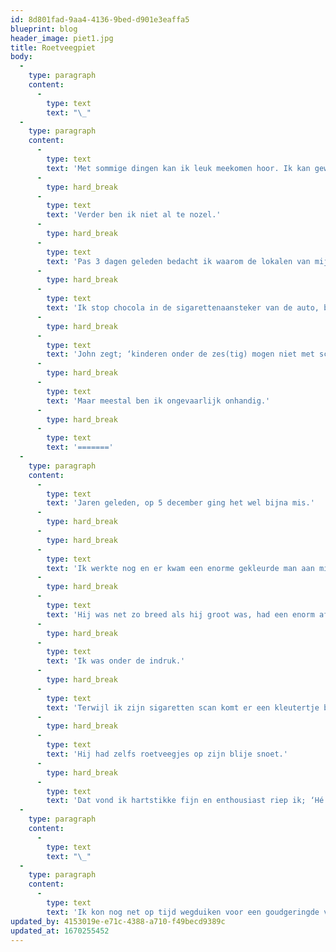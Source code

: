 ```yaml
---
id: 8d801fad-9aa4-4136-9bed-d901e3eaffa5
blueprint: blog
header_image: piet1.jpg
title: Roetveegpiet
body:
  -
    type: paragraph
    content:
      -
        type: text
        text: "\_"
  -
    type: paragraph
    content:
      -
        type: text
        text: 'Met sommige dingen kan ik leuk meekomen hoor. Ik kan geweldig soep maken, ben de allerbeste in schuren opruimen, kan fantastisch konijnenhokken verschonen en ik vind mijn eigen grappen erg goed.'
      -
        type: hard_break
      -
        type: text
        text: 'Verder ben ik niet al te nozel.'
      -
        type: hard_break
      -
        type: text
        text: 'Pas 3 dagen geleden bedacht ik waarom de lokalen van mijn middelbare school A, B en C genoemd werden; de school had 3 etages.'
      -
        type: hard_break
      -
        type: text
        text: 'Ik stop chocola in de sigarettenaansteker van de auto, ben al 8 jaar bezig Spaans te leren, als ik een knoopje aan moet zetten naai ik vrijwel altijd achterpand en voorpand aan elkaar en ik stop ons dekbed altijd overdwars in het hoeslaken.'
      -
        type: hard_break
      -
        type: text
        text: 'John zegt; ‘kinderen onder de zes(tig) mogen niet met schaar of mes’ en ik heb inderdaad altijd pleisters binnen handbereik'
      -
        type: hard_break
      -
        type: text
        text: 'Maar meestal ben ik ongevaarlijk onhandig.'
      -
        type: hard_break
      -
        type: text
        text: '======='
  -
    type: paragraph
    content:
      -
        type: text
        text: 'Jaren geleden, op 5 december ging het wel bijna mis.'
      -
        type: hard_break
      -
        type: hard_break
      -
        type: text
        text: 'Ik werkte nog en er kwam een enorme gekleurde man aan mijn balie. '
      -
        type: hard_break
      -
        type: text
        text: 'Hij was net zo breed als hij groot was, had een enorm afro-kapsel, spierwit Nike trainingspak en veel bling-bling om zijn nek, armen, vingers en in zijn oren.'
      -
        type: hard_break
      -
        type: text
        text: 'Ik was onder de indruk.'
      -
        type: hard_break
      -
        type: text
        text: 'Terwijl ik zijn sigaretten scan komt er een kleutertje binnen, helemaal verkleed voor het grote feest wat hij waarschijnlijk die dag op school had gevierd.'
      -
        type: hard_break
      -
        type: text
        text: 'Hij had zelfs roetveegjes op zijn blije snoet.'
      -
        type: hard_break
      -
        type: text
        text: 'Dat vond ik hartstikke fijn en enthousiast riep ik; ‘Hé Roetpiet!’'
  -
    type: paragraph
    content:
      -
        type: text
        text: "\_"
  -
    type: paragraph
    content:
      -
        type: text
        text: 'Ik kon nog net op tijd wegduiken voor een goudgeringde vuist……..'
updated_by: 4153019e-e71c-4388-a710-f49becd9389c
updated_at: 1670255452
---
```

